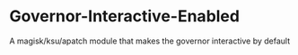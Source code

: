 # Governor-Interactive-Enabled
A magisk/ksu/apatch module that makes the governor interactive by default
